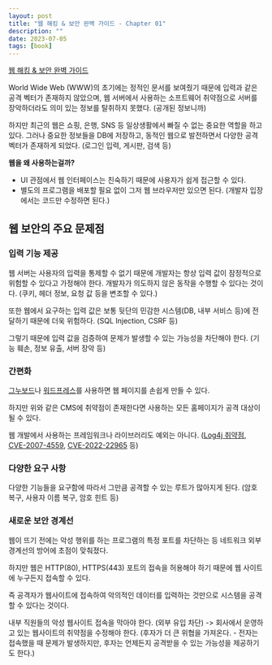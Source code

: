 ```yaml
---
layout: post
title: "웹 해킹 & 보안 완벽 가이드 - Chapter 01"
description: ""
date: 2023-07-05
tags: [book]
---
```


<a href="https://www.yes24.com/Product/Goods/14275829">웹 해킹 & 보안 완벽 가이드</a>

World Wide Web (WWW)의 초기에는 정적인 문서를 보여줬기 때문에 입력과 같은 공격 벡터가 존재하지 않았으며, 웹 서버에서 사용하는 소프트웨어 취약점으로 서버를 장악하더라도 의미 있는 정보를 탈취하지 못했다. (공개된 정보니까)

하지만 최근의 웹은 쇼핑, 은행, SNS 등 일상생활에서 빠질 수 없는 중요한 역할을 하고 있다. 그러나 중요한 정보들을 DB에 저장하고, 동적인 웹으로 발전하면서 다양한 공격 벡터가 존재하게 되었다. (로그인 입력, 게시판, 검색 등)

**웹을 왜 사용하는걸까?**

* UI 관점에서 웹 인터페이스는 친숙하기 때문에 사용자가 쉽게 접근할 수 있다.
* 별도의 프로그램을 배포할 필요 없이 그저 웹 브라우저만 있으면 된다. (개발자 입장에서는 코드만 수정하면 된다.)

## 웹 보안의 주요 문제점

### 입력 기능 제공

웹 서버는 사용자의 입력을 통제할 수 없기 때문에 개발자는 항상 입력 값이 잠정적으로 위험할 수 있다고 가정해야 한다. 개발자가 의도하지 않은 동작을 수행할 수 있다는 것이다. (쿠키, 헤더 정보, 요청 값 등을 변조할 수 있다.)

또한 웹에서 요구하는 입력 값은 보통 뒷단의 민감한 시스템(DB, 내부 서비스 등)에 전달하기 때문에 더욱 위험하다. (SQL Injection, CSRF 등)

그렇기 때문에 입력 값을 검증하여 문제가 발생할 수 있는 가능성을 차단해야 한다. (기능 훼손, 정보 유출, 서버 장악 등)

### 간편화

<a href="https://sir.kr/">그누보드</a>나 <a href="https://wordpress.com/">워드프레스</a>를 사용하면 웹 페이지를 손쉽게 만들 수 있다.

하지만 위와 같은 CMS에 취약점이 존재한다면 사용하는 모든 홈페이지가 공격 대상이 될 수 있다.

웹 개발에서 사용하는 프레임워크나 라이브러리도 예외는 아니다. (<a href="https://namu.wiki/w/Log4j%20%EB%B3%B4%EC%95%88%20%EC%B7%A8%EC%95%BD%EC%A0%90%20%EC%82%AC%ED%83%9C">Log4j 취약점</a>, <a href="https://www.trellix.com/en-us/about/newsroom/stories/research/tarfile-exploiting-the-world.html">CVE-2007-4559</a>, <a href="https://www.igloo.co.kr/security-information/spring4shellcve-2022-22965-%EC%B7%A8%EC%95%BD%EC%A0%90-%EC%9B%90%EC%9D%B8%EB%B6%84%EC%84%9D-%EB%B0%8F-%EB%8C%80%EC%9D%91%EB%B0%A9%EC%95%88/">CVE-2022-22965</a> 등)

### 다양한 요구 사항

다양한 기능들을 요구함에 따라서 그만큼 공격할 수 있는 루트가 많아지게 된다. (암호 복구, 사용자 이름 복구, 암호 힌트 등)

### 새로운 보안 경계선

웹이 뜨기 전에는 악성 행위를 하는 프로그램의 특정 포트를 차단하는 등 네트워크 외부 경계선의 방어에 초점이 맞춰졌다.

하지만 웹은 HTTP(80), HTTPS(443) 포트의 접속을 허용해야 하기 때문에 웹 사이트에 누구든지 접속할 수 있다.

즉 공격자가 웹사이트에 접속하여 악의적인 데이터를 입력하는 것만으로 시스템을 공격할 수 있다는 것이다.

내부 직원들의 악성 웹사이트 접속을 막아야 한다. (외부 유입 차단) -> 회사에서 운영하고 있는 웹사이트의 취약점을 수정해야 한다. (후자가 더 큰 위협을 가져온다. - 전자는 접속했을 때 문제가 발생하지만, 후자는 언제든지 공격받을 수 있는 가능성을 제공하기도 한다.)


